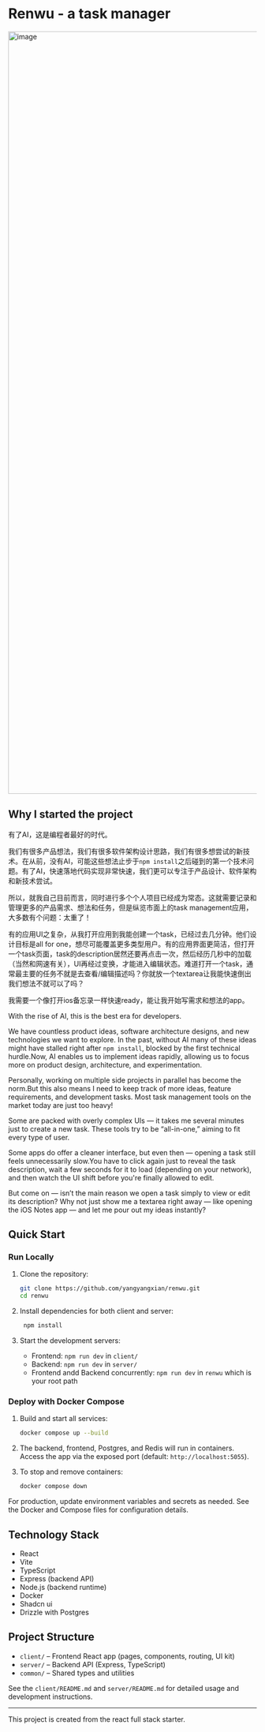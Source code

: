 # Renwu - a task manager

<img width="2940" height="1546" alt="image" src="https://github.com/user-attachments/assets/7b22e403-dc8d-4811-8f97-fd15b561d5c1" />

## Why I started the project

有了AI，这是编程者最好的时代。

我们有很多产品想法，我们有很多软件架构设计思路，我们有很多想尝试的新技术。在从前，没有AI，可能这些想法止步于`npm install`之后碰到的第一个技术问题。有了AI，快速落地代码实现非常快速，我们更可以专注于产品设计、软件架构和新技术尝试。 

所以，就我自己目前而言，同时进行多个个人项目已经成为常态。这就需要记录和管理更多的产品需求、想法和任务，但是纵览市面上的task management应用，大多数有个问题：太重了！ 

有的应用UI之复杂，从我打开应用到我能创建一个task，已经过去几分钟。他们设计目标是all for one，想尽可能覆盖更多类型用户。有的应用界面更简洁，但打开一个task页面，task的description居然还要再点击一次，然后经历几秒中的加载（当然和网速有关），UI再经过变换，才能进入编辑状态。难道打开一个task，通常最主要的任务不就是去查看/编辑描述吗？你就放一个textarea让我能快速倒出我们想法不就可以了吗？ 

我需要一个像打开ios备忘录一样快速ready，能让我开始写需求和想法的app。

With the rise of AI, this is the best era for developers.   

We have countless product ideas, software architecture designs, and new technologies we want to explore. In the past, without AI many of these ideas might have stalled right after `npm install`, blocked by the first technical hurdle.Now, AI enables us to implement ideas rapidly, allowing us to focus more on product design, architecture, and experimentation.    

Personally, working on multiple side projects in parallel has become the norm.But this also means I need to keep track of more ideas, feature requirements, and development tasks.
Most task management tools on the market today are just too heavy!   

Some are packed with overly complex UIs — it takes me several minutes just to create a new task. These tools try to be “all-in-one,” aiming to fit every type of user.  

Some apps do offer a cleaner interface, but even then — opening a task still feels unnecessarily slow.You have to click again just to reveal the task description, wait a few seconds for it to load (depending on your network), and then watch the UI shift before you're finally allowed to edit. 

But come on — isn’t the main reason we open a task simply to view or edit its description?
Why not just show me a textarea right away — like opening the iOS Notes app — and let me pour out my ideas instantly?   

## Quick Start

### Run Locally

1. Clone the repository:

   ```sh
   git clone https://github.com/yangyangxian/renwu.git
   cd renwu
   ```

2. Install dependencies for both client and server:

   ```sh
    npm install
   ```

3. Start the development servers:
   - Frontend: `npm run dev` in `client/`
   - Backend: `npm run dev` in `server/`
   - Frontend andd Backend concurrently: `npm run dev` in `renwu` which is your root path

### Deploy with Docker Compose

1. Build and start all services:

   ```sh
   docker compose up --build
   ```

2. The backend, frontend, Postgres, and Redis will run in containers. Access the app via the exposed port (default: `http://localhost:5055`).

3. To stop and remove containers:

   ```sh
   docker compose down
   ```

For production, update environment variables and secrets as needed. See the Docker and Compose files for configuration details.

## Technology Stack
- React
- Vite
- TypeScript
- Express (backend API)
- Node.js (backend runtime)
- Docker
- Shadcn ui
- Drizzle with Postgres

## Project Structure

- `client/` – Frontend React app (pages, components, routing, UI kit)
- `server/` – Backend API (Express, TypeScript)
- `common/` – Shared types and utilities

See the `client/README.md` and `server/README.md` for detailed usage and development instructions.

---

This project is created from the react full stack starter.
